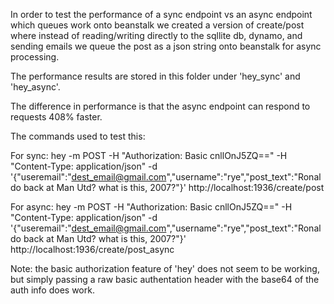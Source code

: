 In order to test the performance of a sync endpoint vs an async endpoint which queues work onto beanstalk we created a version of create/post where instead of reading/writing directly to the sqllite db, dynamo, and sending emails we queue the post as a json string onto beanstalk for async processing.

The performance results are stored in this folder under 'hey_sync' and 'hey_async'.

The difference in performance is that the async endpoint can respond to requests 408% faster.

The commands used to test this:

For sync:
hey -m POST -H "Authorization: Basic cnllOnJ5ZQ==" -H "Content-Type: application/json" -d  '{"useremail":"dest_email@gmail.com","username":"rye","post_text":"Ronaldo back at Man Utd? what is this, 2007?"}' http://localhost:1936/create/post

For async:
hey -m POST -H "Authorization: Basic cnllOnJ5ZQ==" -H "Content-Type: application/json" -d  '{"useremail":"dest_email@gmail.com","username":"rye","post_text":"Ronaldo back at Man Utd? what is this, 2007?"}' http://localhost:1936/create/post_async

Note: the basic authorization feature of 'hey' does not seem to be working, but simply passing a raw basic authentation header with the base64 of the auth info does work.

